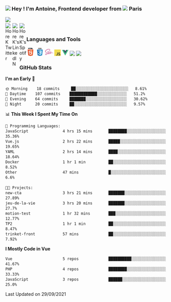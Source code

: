 ### <img src="https://media.giphy.com/media/hvRJCLFzcasrR4ia7z/giphy.gif" height="19px"> Hey ! I'm Antoine, Frontend developer from <img src="https://user-images.githubusercontent.com/45999037/109720557-8a4eaa00-7baa-11eb-8992-25452bd80e76.png" width="18px"/> Paris

<img src="https://media.giphy.com/media/UtEM6J85KZUgJhFUNs/giphy.gif" height="150px">

<div>
  <a href="https://twitter.com/HoreK0">
    <img align="left" alt="HoreK Twitter" width="22px" src="https://raw.githubusercontent.com/peterthehan/peterthehan/master/assets/twitter.svg" />
  </a>
  <a href="https://www.linkedin.com/in/antoine-lelong-510027199">
    <img align="left" alt="HoreK's LinkedIN" width="22px" src="https://raw.githubusercontent.com/peterthehan/peterthehan/master/assets/linkedin.svg" />
  </a>
  <a href="https://open.spotify.com/user/azenoxe">
    <img align="left" alt="HoreK's Spotify" width="22px" src="https://raw.githubusercontent.com/peterthehan/peterthehan/master/assets/spotify.svg" />
  </a>
</div>

<br />

### Languages and Tools

<p>
  <img height="25" src="https://raw.githubusercontent.com/github/explore/80688e429a7d4ef2fca1e82350fe8e3517d3494d/topics/html/html.png">
  <img height="25" src="https://raw.githubusercontent.com/github/explore/80688e429a7d4ef2fca1e82350fe8e3517d3494d/topics/css/css.png">
  <img height="25" src="https://raw.githubusercontent.com/github/explore/80688e429a7d4ef2fca1e82350fe8e3517d3494d/topics/sass/sass.png">
  <img height="20" src="https://raw.githubusercontent.com/github/explore/80688e429a7d4ef2fca1e82350fe8e3517d3494d/topics/javascript/javascript.png">
  <img height="20" src="https://raw.githubusercontent.com/github/explore/80688e429a7d4ef2fca1e82350fe8e3517d3494d/topics/vue/vue.png">
  <img height="20" src="https://github.com/nuxt/nuxt.js/blob/dev/.github/nuxt.png">
  <img height="20" src="https://camo.githubusercontent.com/61e102d7c605ff91efedb9d7e47c1c4a07cef59d3e1da202fd74f4772122ca4e/68747470733a2f2f766974656a732e6465762f6c6f676f2e737667">
</p>

### GitHub Stats

<!--START_SECTION:waka-->
**I'm an Early 🐤** 

```text
🌞 Morning    18 commits     ██░░░░░░░░░░░░░░░░░░░░░░░   8.61% 
🌆 Daytime    107 commits    ████████████░░░░░░░░░░░░░   51.2% 
🌃 Evening    64 commits     ███████░░░░░░░░░░░░░░░░░░   30.62% 
🌙 Night      20 commits     ██░░░░░░░░░░░░░░░░░░░░░░░   9.57%

```


📊 **This Week I Spent My Time On** 

```text
💬 Programming Languages: 
JavaScript               4 hrs 15 mins       ████████░░░░░░░░░░░░░░░░░   35.36% 
Vue.js                   2 hrs 22 mins       █████░░░░░░░░░░░░░░░░░░░░   19.65% 
YAML                     2 hrs 14 mins       ████░░░░░░░░░░░░░░░░░░░░░   18.64% 
Docker                   1 hr 1 min          ██░░░░░░░░░░░░░░░░░░░░░░░   8.52% 
Other                    47 mins             █░░░░░░░░░░░░░░░░░░░░░░░░   6.6%

🐱‍💻 Projects: 
new-cta                  3 hrs 21 mins       ███████░░░░░░░░░░░░░░░░░░   27.89% 
jeu-de-la-vie            3 hrs 20 mins       ███████░░░░░░░░░░░░░░░░░░   27.7% 
motion-test              1 hr 32 mins        ███░░░░░░░░░░░░░░░░░░░░░░   12.77% 
TP2                      1 hr 1 min          ██░░░░░░░░░░░░░░░░░░░░░░░   8.47% 
trinket-front            57 mins             ██░░░░░░░░░░░░░░░░░░░░░░░   7.92%

```

**I Mostly Code in Vue** 

```text
Vue                      5 repos             ██████████░░░░░░░░░░░░░░░   41.67% 
PHP                      4 repos             ████████░░░░░░░░░░░░░░░░░   33.33% 
JavaScript               3 repos             ██████░░░░░░░░░░░░░░░░░░░   25.0%

```



 Last Updated on 29/09/2021
<!--END_SECTION:waka-->
